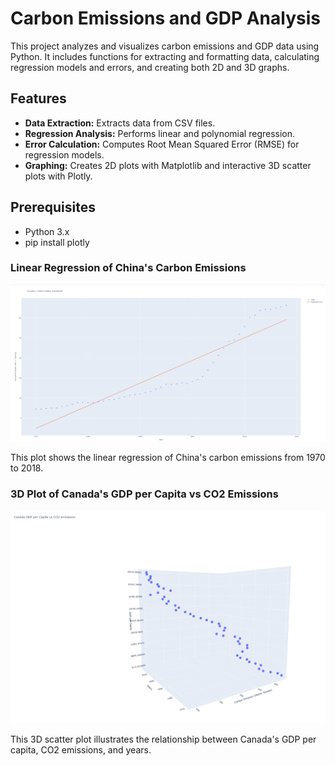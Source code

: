 # Carbon Emissions and GDP Analysis

This project analyzes and visualizes carbon emissions and GDP data using Python. It includes functions for extracting and formatting data, calculating regression models and errors, and creating both 2D and 3D graphs.

## Features

- **Data Extraction:** Extracts data from CSV files.
- **Regression Analysis:** Performs linear and polynomial regression.
- **Error Calculation:** Computes Root Mean Squared Error (RMSE) for regression models.
- **Graphing:** Creates 2D plots with Matplotlib and interactive 3D scatter plots with Plotly.

## Prerequisites

- Python 3.x
- pip install plotly

### Linear Regression of China's Carbon Emissions

![Alt text](CarbonEmissionPhoto.png)

This plot shows the linear regression of China's carbon emissions from 1970 to 2018.

### 3D Plot of Canada's GDP per Capita vs CO2 Emissions

![Alt text](3DCarbonEmissionPhoto.png)

This 3D scatter plot illustrates the relationship between Canada's GDP per capita, CO2 emissions, and years.




